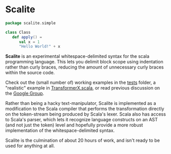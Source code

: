 Scalite
=======

```scala
package scalite.simple

class Class
   def apply() =
      val x = 1
      "Hello World!" + x
```

**Scalite** is an experimental whitespace-delimited syntax for the scala programming language. This lets you delimit block scope using indentation rather than curly braces, reducing the amount of unnecessary curly braces within the source code.

Check out the (small number of) working examples in the [tests](src/test/resources/scalite) folder, a "realistic" example in [TransformerX.scala](src/test/resources/scalite/TransformerX.scala), or read previous discussion on the [Google Group](https://groups.google.com/forum/#!topic/scala-language/yl9BRqlpjJ0).

Rather than being a hacky text-manipulator, Scalite is implemented as a modification to the Scala compiler that performs the transformation directly on the token-stream being produced by Scala's lexer. Scala also has access to Scala's parser, which lets it recognize language constructs on an AST (and not just the token) level and hopefully provide a more robust implementation of the whitespace-delimited syntax.

Scalite is the culmination of about 20 hours of work, and isn't ready to be used for anything at all.


